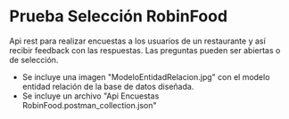 
# Prueba Selección RobinFood

Api rest para realizar encuestas a los usuarios de un restaurante y así recibir feedback con las respuestas.
Las preguntas pueden ser abiertas o de selección.


* Se incluye una imagen "ModeloEntidadRelacion.jpg" con el modelo entidad relación de la base de datos diseñada.
* Se incluye un archivo "Api Encuestas RobinFood.postman_collection.json"